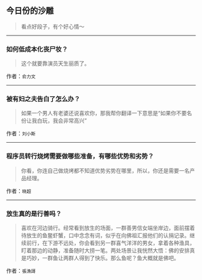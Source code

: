 ## 今日份的沙雕

> 看点好段子，有个好心情～


 
---

### 如何低成本化丧尸妆？

> 这个就要靠演员天生丽质了。


作者：`俞力文`

---

### 被有妇之夫告白了怎么办？

> 如果一个男人有老婆还说喜欢你，那我帮你翻译一下意思是“如果你不要名份让我白玩，我会非常高兴”


作者：`刘小斯`

---

### 程序员转行烧烤需要做哪些准备，有哪些优势和劣势？

> 你看，你连自己做烧烤都不知道优势劣势在哪里，所以，你还是需要一名产品经理。


作者：`晓超`

---

### 放生真的是行善吗？

> 喜欢在河边骑行。经常看到放生的场面，一群善男信女端坐岸边，面前摆着待放生的鱼鳖虾蟹，口中念念有词，似乎在向佛祖汇报他们的认捐记录。继续前行，在下游不远处，你会看到另一群喜气洋洋的男女，拿着各种渔具，盯着那边的动静，准备随时大捞一笔。两处场景让我恍然大悟：佛的安排真是巧妙，一群鱼让两群人得到了快乐。那么鱼呢？鱼大概就是佛吧。


作者：`張漁謌`